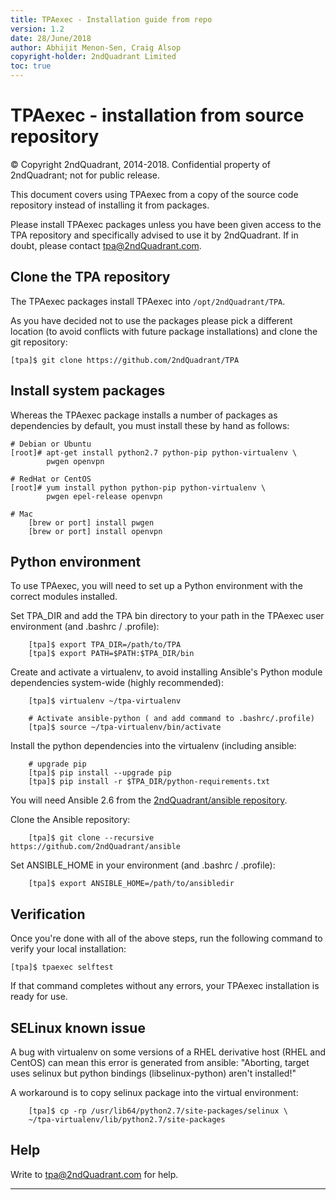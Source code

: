 ```yaml
---
title: TPAexec - Installation guide from repo
version: 1.2
date: 28/June/2018
author: Abhijit Menon-Sen, Craig Alsop
copyright-holder: 2ndQuadrant Limited
toc: true
---
```


# TPAexec - installation from source repository

© Copyright 2ndQuadrant, 2014-2018. Confidential property of 2ndQuadrant; not for public release.

This document covers using TPAexec from a copy of the source code
repository instead of installing it from packages.

Please install TPAexec packages unless you have been given access to the
TPA repository and specifically advised to use it by 2ndQuadrant. If in
doubt, please contact tpa@2ndQuadrant.com.

## Clone the TPA repository

The TPAexec packages install TPAexec into ``/opt/2ndQuadrant/TPA``.

As you have decided not to use the packages please pick a different location (to avoid conflicts with future package installations) and clone the git repository:

```
[tpa]$ git clone https://github.com/2ndQuadrant/TPA
```

## Install system packages

Whereas the TPAexec package installs a number of packages as
dependencies by default, you must install these by hand as follows:

    # Debian or Ubuntu
    [root]# apt-get install python2.7 python-pip python-virtualenv \
            pwgen openvpn
    
    # RedHat or CentOS
    [root]# yum install python python-pip python-virtualenv \
            pwgen epel-release openvpn
            
    # Mac
        [brew or port] install pwgen
        [brew or port] install openvpn

## Python environment

To use TPAexec, you will need to set up a Python environment with the
correct modules installed.

Set TPA_DIR and add the TPA bin directory to your path in the TPAexec user environment (and .bashrc / .profile):
```
    [tpa]$ export TPA_DIR=/path/to/TPA
    [tpa]$ export PATH=$PATH:$TPA_DIR/bin
```
Create and activate a virtualenv, to avoid installing Ansible's Python module dependencies system-wide (highly recommended):

```
    [tpa]$ virtualenv ~/tpa-virtualenv

    # Activate ansible-python ( and add command to .bashrc/.profile)
    [tpa]$ source ~/tpa-virtualenv/bin/activate
```

Install the python dependencies into the virtualenv (including ansible:
```
    # upgrade pip
    [tpa]$ pip install --upgrade pip
    [tpa]$ pip install -r $TPA_DIR/python-requirements.txt
```
You will need Ansible 2.6 from the [2ndQuadrant/ansible repository](https://github.com/2ndQuadrant/ansible).

Clone the Ansible repository:

```
    [tpa]$ git clone --recursive https://github.com/2ndQuadrant/ansible
```

Set ANSIBLE_HOME in your environment (and .bashrc / .profile):

```
    [tpa]$ export ANSIBLE_HOME=/path/to/ansibledir
```

## Verification

Once you're done with all of the above steps, run the following command
to verify your local installation:

    [tpa]$ tpaexec selftest

If that command completes without any errors, your TPAexec installation
is ready for use.

SELinux known issue
-------------------

A bug with virtualenv on some versions of a RHEL derivative host (RHEL and CentOS) can mean this error is generated from ansible:
"Aborting, target uses selinux but python bindings (libselinux-python) aren't installed!"

A workaround is to copy selinux package into the virtual environment: 

```
    [tpa]$ cp -rp /usr/lib64/python2.7/site-packages/selinux \
    ~/tpa-virtualenv/lib/python2.7/site-packages
```

## Help

Write to tpa@2ndQuadrant.com for help.

------

[^Information Classification: Internal]: [ISP008] Information Classification Policy

